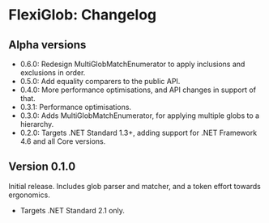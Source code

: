 # FlexiGlob: Changelog

## Alpha versions

* 0.6.0: Redesign MultiGlobMatchEnumerator to apply inclusions and exclusions in order.
* 0.5.0: Add equality comparers to the public API.
* 0.4.0: More performance optimisations, and API changes in support of that.
* 0.3.1: Performance optimisations.
* 0.3.0: Adds MultiGlobMatchEnumerator, for applying multiple globs to a hierarchy.
* 0.2.0: Targets .NET Standard 1.3+, adding support for .NET Framework 4.6 and all Core versions.

## Version 0.1.0

Initial release. Includes glob parser and matcher, and a token effort towards ergonomics.

* Targets .NET Standard 2.1 only.